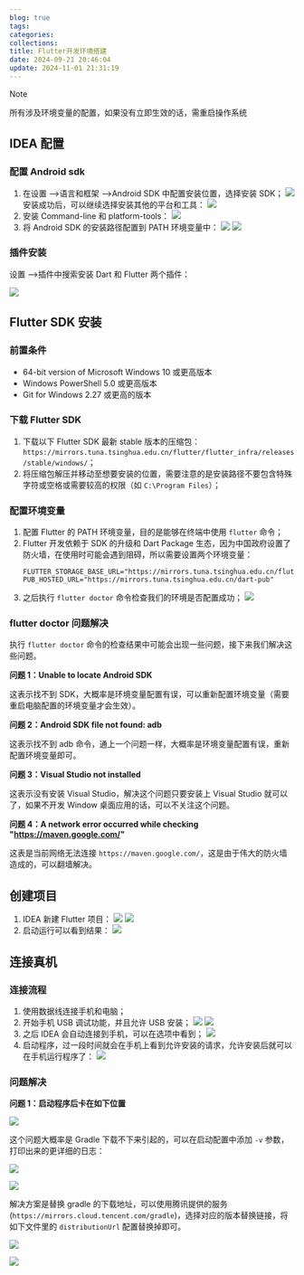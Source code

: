 ```yaml
---
blog: true
tags: 
categories: 
collections: 
title: Flutter开发环境搭建
date: 2024-09-21 20:46:04
update: 2024-11-01 21:31:19
---
```


> [!note]
> 所有涉及环境变量的配置，如果没有立即生效的话，需重启操作系统

## IDEA 配置

### 配置 Android sdk
1. 在设置 -->语言和框架 -->Android SDK 中配置安装位置，选择安装 SDK；
	![](/blog/img/01-项目/技术栈学习/flutter学习笔记/Flutter开发环境搭建/IMG-20240713220021173.png)
	安装成功后，可以继续选择安装其他的平台和工具：
	![](/blog/img/01-项目/技术栈学习/flutter学习笔记/Flutter开发环境搭建/IMG-20240713220021220.png)
3. 安装 Command-line 和 platform-tools：
	![](/blog/img/01-项目/技术栈学习/flutter学习笔记/Flutter开发环境搭建/IMG-20240713220021273.png)
4. 将 Android SDK 的安装路径配置到 PATH 环境变量中：
	![](/blog/img/01-项目/技术栈学习/flutter学习笔记/Flutter开发环境搭建/IMG-20240713220021326.png)
	![](/blog/img/01-项目/技术栈学习/flutter学习笔记/Flutter开发环境搭建/IMG-20240713220021376.png)

### 插件安装

设置 -->插件中搜索安装 Dart 和 Flutter 两个插件：

![](/blog/img/01-项目/技术栈学习/flutter学习笔记/Flutter开发环境搭建/IMG-20240713220021422.png)

## Flutter SDK 安装

### 前置条件

- 64-bit version of Microsoft Windows 10 或更高版本
-  Windows PowerShell 5.0 或更高版本
- Git for Windows 2.27 或更高的版本
### 下载 Flutter SDK

1. 下载以下 Flutter SDK 最新 stable 版本的压缩包：`https://mirrors.tuna.tsinghua.edu.cn/flutter/flutter_infra/releases/stable/windows/`；
2. 将压缩包解压并移动至想要安装的位置，需要注意的是安装路径不要包含特殊字符或空格或需要较高的权限（如 `C:\Program Files`）；
### 配置环境变量

1. 配置 Flutter 的 PATH 环境变量，目的是能够在终端中使用 `flutter` 命令；
2. Flutter 开发依赖于 SDK 的升级和 Dart Package 生态，因为中国政府设置了防火墙，在使用时可能会遇到阻碍，所以需要设置两个环境变量：
	```
	FLUTTER_STORAGE_BASE_URL="https://mirrors.tuna.tsinghua.edu.cn/flutter"
	PUB_HOSTED_URL="https://mirrors.tuna.tsinghua.edu.cn/dart-pub"
	```
3. 之后执行 `flutter doctor` 命令检查我们的环境是否配置成功；
	![](/blog/img/01-项目/技术栈学习/flutter学习笔记/Flutter开发环境搭建/IMG-20240713220021471.png)
### flutter doctor 问题解决

执行 `flutter doctor` 命令的检查结果中可能会出现一些问题，接下来我们解决这些问题。

**问题 1：Unable to locate Android SDK**

这表示找不到 SDK，大概率是环境变量配置有误，可以重新配置环境变量（需要重启电脑配置的环境变量才会生效）。

**问题 2：Android SDK file not found: adb**

这表示找不到 adb 命令，通上一个问题一样，大概率是环境变量配置有误，重新配置环境变量即可。

**问题 3：Visual Studio not installed**

这表示没有安装 Visual Studio，解决这个问题只要安装上 Visual Studio 就可以了，如果不开发 Window 桌面应用的话，可以不关注这个问题。

**问题 4：A network error occurred while checking "https://maven.google.com/"**

这表是当前网络无法连接 `https://maven.google.com/`，这是由于伟大的防火墙造成的，可以翻墙解决。

## 创建项目

1. IDEA 新建 Flutter 项目：
	![](/blog/img/01-项目/技术栈学习/flutter学习笔记/Flutter开发环境搭建/IMG-20240713220021516.png)
	![](/blog/img/01-项目/技术栈学习/flutter学习笔记/Flutter开发环境搭建/IMG-20240713220021562.png)
2. 启动运行可以看到结果：
	![](/blog/img/01-项目/技术栈学习/flutter学习笔记/Flutter开发环境搭建/IMG-20240713220021607.png)


## 连接真机

### 连接流程

1. 使用数据线连接手机和电脑；
2. 开始手机 USB 调试功能，并且允许 USB 安装；
	![](/blog/img/01-项目/技术栈学习/flutter学习笔记/Flutter开发环境搭建/IMG-20240713220021659.jpg)
	![](/blog/img/01-项目/技术栈学习/flutter学习笔记/Flutter开发环境搭建/IMG-20240713220021789.jpg)
3. 之后 IDEA 会自动连接到手机，可以在选项中看到；
	![](/blog/img/01-项目/技术栈学习/flutter学习笔记/Flutter开发环境搭建/IMG-20240713220021839.png)
4. 启动程序，过一段时间就会在手机上看到允许安装的请求，允许安装后就可以在手机运行程序了：
	![](/blog/img/01-项目/技术栈学习/flutter学习笔记/Flutter开发环境搭建/IMG-20240713220021891.jpg)

### 问题解决

**问题 1：启动程序后卡在如下位置**

![](/blog/img/01-项目/技术栈学习/flutter学习笔记/Flutter开发环境搭建/IMG-20240713220021949.png)

这个问题大概率是 Gradle 下载不下来引起的，可以在启动配置中添加 `-v` 参数，打印出来的更详细的日志：

![](/blog/img/01-项目/技术栈学习/flutter学习笔记/Flutter开发环境搭建/IMG-20240713220022010.png)

![](/blog/img/01-项目/技术栈学习/flutter学习笔记/Flutter开发环境搭建/IMG-20240713220022064.png)

解决方案是替换 gradle 的下载地址，可以使用腾讯提供的服务 (`https://mirrors.cloud.tencent.com/gradle`)，选择对应的版本替换链接，将如下文件里的 `distributionUrl` 配置替换掉即可。

![](/blog/img/01-项目/技术栈学习/flutter学习笔记/Flutter开发环境搭建/IMG-20240713220022114.png)

![](/blog/img/01-项目/技术栈学习/flutter学习笔记/Flutter开发环境搭建/IMG-20240713220022170.png)